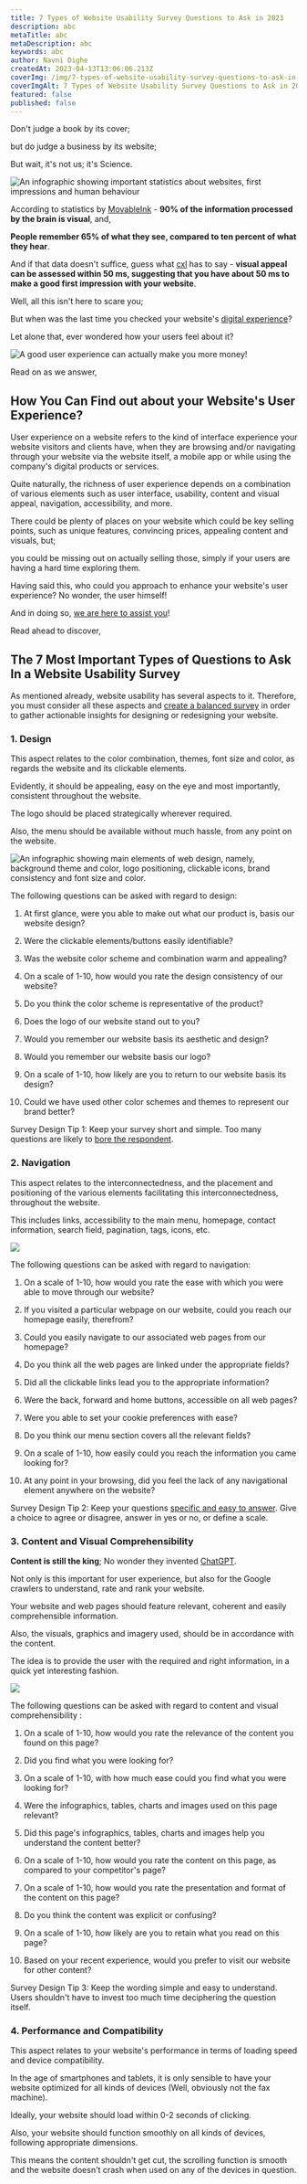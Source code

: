 ```yaml
---
title: 7 Types of Website Usability Survey Questions to Ask in 2023
description: abc
metaTitle: abc
metaDescription: abc
keywords: abc
author: Navni Dighe
createdAt: 2023-04-13T13:06:06.213Z
coverImg: /img/7-types-of-website-usability-survey-questions-to-ask-in-2023.png
coverImgAlt: 7 Types of Website Usability Survey Questions to Ask in 2023
featured: false
published: false
---
```

Don't judge a book by its cover;

but do judge a business by its website;

But wait, it's not us; it's Science. 

![An infographic showing important statistics about websites, first impressions and human behaviour](/img/img-1.png "An infographic showing important statistics about websites, first impressions and human behaviour")

According to statistics by [MovableInk](https://movableink.com/blog/29-incredible-stats-that-prove-the-power-of-visual-marketing) - **90% of the information processed by the brain is visual**, and,

**People remember 65% of what they see, compared to ten percent of what they hear**.

And if that data doesn't suffice, guess what [cxl](https://cxl.com/blog/first-impressions-matter-the-importance-of-great-visual-design/) has to say - **visual appeal can be assessed within 50 ms, suggesting that you have about 50 ms to make a good first impression with your website**. 

Well, all this isn't here to scare you;

But when was the last time you checked your website's [digital experience](https://www.liferay.com/resources/l/digital-experience)?

Let alone that, ever wondered how your users feel about it?

![A good user experience can actually make you more money!](/img/no-one-websites-after-creating-their-first-survey-forms.png "A good user experience can actually make you more money!")

Read on as we answer,

## How You Can Find out about your Website's User Experience?

User experience on a website refers to the kind of interface experience your website visitors and clients have, when they are browsing and/or navigating through your website via the website itself, a mobile app or while using the company's digital products or services. 

Quite naturally, the richness of user experience depends on a combination of various elements such as user interface, usability, content and visual appeal, navigation, accessibility, and more. 

There could be plenty of places on your website which could be key selling points, such as unique features, convincing prices, appealing content and visuals, but;

you could be missing out on actually selling those, simply if your users are having a hard time exploring them.

Having said this, who could you approach to enhance your website's user experience? No wonder, the user himself!

And in doing so, [we are here to assist you](https://formester.com/)!

Read ahead to discover,

## The 7 Most Important Types of Questions to Ask In a Website Usability Survey

As mentioned already, website usability has several aspects to it. Therefore, you must consider all these aspects and [create a balanced survey](https://refiner.io/blog/product-survey-questions/#17_Do_you_consider_our_product_to_be_a_good_value_for_money) in order to gather actionable insights for designing or redesigning your website.

### 1. Design

This aspect relates to the color combination, themes, font size and color, as regards the website and its clickable elements. 

Evidently, it should be appealing, easy on the eye and most importantly, consistent throughout the website. 

The logo should be placed strategically wherever required. 

Also, the menu should be available without much hassle, from any point on the website.

![An infographic showing main elements of web design, namely, background theme and color, logo positioning, clickable icons, brand consistency and font size and color.](/img/2.png "An infographic showing main elements of web design")

The following questions can be asked with regard to design:

1. At first glance, were you able to make out what our product is, basis our website design?

2. Were the clickable elements/buttons easily identifiable?

3. Was the website color scheme and combination warm and appealing?

4. On a scale of 1-10, how would you rate the design consistency of our website?

5. Do you think the color scheme is representative of the product?

6. Does the logo of our website stand out to you?

7. Would you remember our website basis its aesthetic and design?

8. Would you remember our website basis our logo?

9. On a scale of 1-10, how likely are you to return to our website basis its design?

10. Could we have used other color schemes and themes to represent our brand better?

Survey Design Tip 1: Keep your survey short and simple. Too many questions are likely to [bore the respondent](https://cooltool.com/blog/too-long-and-too-boring-questionnaires-what-to-do-with-them-).

### 2. Navigation 

This aspect relates to the interconnectedness, and the placement and positioning of the various elements facilitating this interconnectedness, throughout the website.

This includes links, accessibility to the main menu, homepage, contact information, search field, pagination, tags, icons, etc.

![](/img/3.png)

The following questions can be asked with regard to navigation:

1. On a scale of 1-10, how would you rate the ease with which you were able to move through our website?

2. If you visited a particular webpage on our website, could you reach our homepage easily, therefrom?

3. Could you easily navigate to our associated web pages from our homepage?

4. Do you think all the web pages are linked under the appropriate fields?

5. Did all the clickable links lead you to the appropriate information?

6. Were the back, forward and home buttons, accessible on all web pages?

7. Were you able to set your cookie preferences with ease?

8. Do you think our menu section covers all the relevant fields?

9. On a scale of 1-10, how easily could you reach the information you came looking for?

10. At any point in your browsing, did you feel the lack of any navigational element anywhere on the website?

Survey Design Tip 2: Keep your questions [specific and easy to answer](https://www.pewresearch.org/methods/2018/03/21/methods-101-video-question-wording/). Give a choice to agree or disagree, answer in yes or no, or define a scale.

### 3. Content and Visual Comprehensibility

**Content is still the king**; No wonder they invented [ChatGPT](https://openai.com/product). 

Not only is this important for user experience, but also for the Google crawlers to understand, rate and rank your website.

Your website and web pages should feature relevant, coherent and easily comprehensible information. 

Also, the visuals, graphics and imagery used, should be in accordance with the content.

The idea is to provide the user with the required and right information, in a quick yet interesting fashion.

![](/img/4.png)

The following questions can be asked with regard to content and visual comprehensibility :

1. On a scale of 1-10, how would you rate the relevance of the content you found on this page?

2. Did you find what you were looking for?

3. On a scale of 1-10, with how much ease could you find what you were looking for?

4. Were the infographics, tables, charts and images used on this page relevant?

5. Did this page's infographics, tables, charts and images help you understand the content better?

6. On a scale of 1-10, how would you rate the content on this page, as compared to your competitor's page?

7. On a scale of 1-10, how would you rate the presentation and format of the content on this page?

8. Do you think the content was explicit or confusing?

9. On a scale of 1-10, how likely are you to retain what you read on this page?

10. Based on your recent experience, would you prefer to visit our website for other content?

Survey Design Tip 3: Keep the wording simple and easy to understand. Users shouldn't have to invest too much time deciphering the question itself.

### 4. Performance and Compatibility

This aspect relates to your website's performance in terms of loading speed and device compatibility.

In the age of smartphones and tablets, it is only sensible to have your website optimized for all kinds of devices (Well, obviously not the fax machine).

Ideally, your website should load within 0-2 seconds of clicking.

Also, your website should function smoothly on all kinds of devices, following appropriate dimensions. 

This means the content shouldn't get cut, the scrolling function is smooth and the website doesn't crash when used on any of the devices in question.